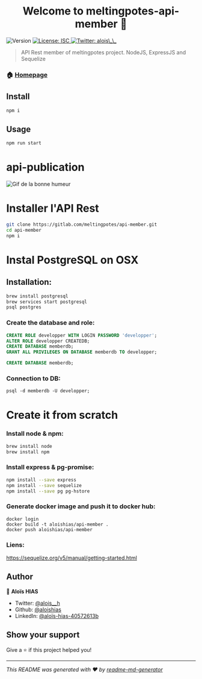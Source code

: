 <h1 align="center">Welcome to meltingpotes-api-member 👋</h1>
<p>
  <img alt="Version" src="https://img.shields.io/badge/version-1.0.0-blue.svg?cacheSeconds=2592000" />
  <a href="#" target="_blank">
    <img alt="License: ISC" src="https://img.shields.io/badge/License-ISC-yellow.svg" />
  </a>
  <a href="https://twitter.com/alois__h" target="_blank">
    <img alt="Twitter: alois\_\_" src="https://img.shields.io/twitter/follow/alois__h.svg?style=social" />
  </a>
</p>

> API Rest member of meltingpotes project. NodeJS, ExpressJS and Sequelize

### 🏠 [Homepage](https://gitlab.com/meltingpotes/api-publication#readme)

## Install

```sh
npm i
```

## Usage

```sh
npm run start
```

# api-publication

![Gif de la bonne humeur](https://media1.tenor.com/images/f72cb542d6b3e3c3421889e0a3d9628d/tenor.gif?itemid=4533805)

# Installer l'API Rest

```bash
git clone https://gitlab.com/meltingpotes/api-member.git
cd api-member
npm i
```

# Instal PostgreSQL on OSX

## Installation:
```bash
brew install postgresql
brew services start postgresql
psql postgres
```

### Create the database and role:
```sql
CREATE ROLE developper WITH LOGIN PASSWORD 'developper';
ALTER ROLE developper CREATEDB;
CREATE DATABASE memberdb;
GRANT ALL PRIVILEGES ON DATABASE memberdb TO developper;

CREATE DATABASE memberdb;
```

### Connection to DB:
```slq
psql -d memberdb -U developper;
```


# Create it from scratch

### Install node & npm:

```bash
brew install node
brew install npm
```

### Install express & pg-promise:

```bash
npm install --save express
npm install --save sequelize
npm install --save pg pg-hstore
```

### Generate docker image and push it to docker hub:
```docker
docker login
docker build -t aloishias/api-member .
docker push aloishias/api-member
```


### Liens:

https://sequelize.org/v5/manual/getting-started.html



## Author

👤 **Aloïs HIAS**

* Twitter: [@alois__h](https://twitter.com/alois__h)
* Github: [@aloishias](https://github.com/aloishias)
* LinkedIn: [@aloïs-hias-40572613b](https://linkedin.com/in/aloïs-hias-40572613b)

## Show your support

Give a ⭐️ if this project helped you!

***
_This README was generated with ❤️ by [readme-md-generator](https://github.com/kefranabg/readme-md-generator)_